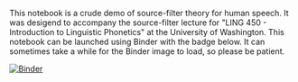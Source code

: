 This notebook is a crude demo of source-filter theory for human speech. It was desigend to accompany the source-filter lecture for "LING 450 - Introduction to Linguistic Phonetics" at the University of Washington. This notebook can be launched using Binder with the badge below. It can sometimes take a while for the Binder image to load, so please be patient.

[![Binder](https://mybinder.org/badge_logo.svg)](https://mybinder.org/v2/gh/maetshju/ling450_source_filter_demo/HEAD?labpath=ling450_source_filter_demo.ipynb)